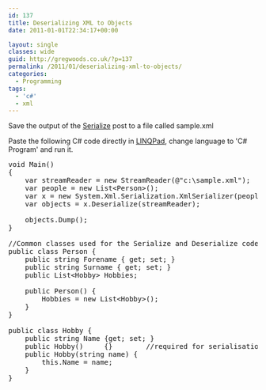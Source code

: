 ```yaml
---
id: 137
title: Deserializing XML to Objects
date: 2011-01-01T22:34:17+00:00

layout: single
classes: wide
guid: http://gregwoods.co.uk/?p=137
permalink: /2011/01/deserializing-xml-to-objects/
categories:
  - Programming
tags:
  - 'c#'
  - xml
---
```

Save the output of the [Serialize](http://gregwoods.co.uk/2011/01/serializing-objects-to-xml/) post to a file called sample.xml

Paste the following C# code directly in [LINQPad](http://www.linqpad.net/), change language to 'C# Program' and run it.

<!-- code formatted by http://manoli.net/csharpformat/ -->

<pre class="csharpcode"><span class="kwrd">void</span> Main()
{
    var streamReader = <span class="kwrd">new</span> StreamReader(<span class="str">@"c:\sample.xml"</span>);
    var people = <span class="kwrd">new</span> List&lt;Person&gt;();
    var x = <span class="kwrd">new</span> System.Xml.Serialization.XmlSerializer(people.GetType());
    var objects = x.Deserialize(streamReader);

    objects.Dump();
}

<span class="rem">//Common classes used for the Serialize and Deserialize code examples</span>
<span class="kwrd">public</span> <span class="kwrd">class</span> Person {
    <span class="kwrd">public</span> <span class="kwrd">string</span> Forename { get; set; }
    <span class="kwrd">public</span> <span class="kwrd">string</span> Surname { get; set; }
    <span class="kwrd">public</span> List&lt;Hobby&gt; Hobbies;
    
    <span class="kwrd">public</span> Person() {
        Hobbies = <span class="kwrd">new</span> List&lt;Hobby&gt;();
    }
}

<span class="kwrd">public</span> <span class="kwrd">class</span> Hobby {
    <span class="kwrd">public</span> <span class="kwrd">string</span> Name {get; set; }
    <span class="kwrd">public</span> Hobby()     {}        <span class="rem">//required for serialisation, even though not used by my test code</span>
    <span class="kwrd">public</span> Hobby(<span class="kwrd">string</span> name) {
        <span class="kwrd">this</span>.Name = name;    
    }    
}
</pre>